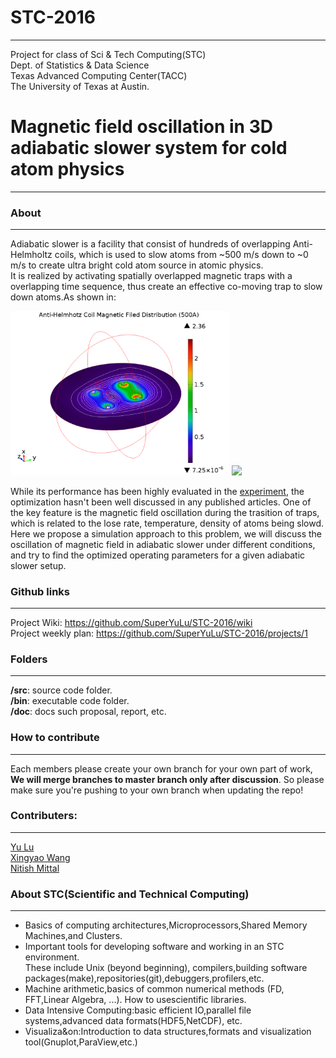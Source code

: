 # STC-2016
***
Project for class of Sci &amp; Tech Computing(STC)  
Dept. of Statistics & Data Science  
Texas Advanced Computing Center(TACC)  
The University of Texas at Austin.  

# Magnetic field oscillation in 3D adiabatic slower system for cold atom physics
***
### About

---
Adiabatic slower is a facility that consist of hundreds of overlapping Anti-Helmholtz coils, which is used to slow atoms from ~500 m/s down to ~0 m/s to create ultra bright cold atom source in atomic physics.  
It is realized by activating spatially overlapped magnetic traps with a overlapping time sequence, thus create an effective co-moving trap to slow down atoms.As shown in:  


<img src="https://github.com/SuperYuLu/STC-2016/blob/master/img/AntiHelmhotz3DHorizental.png" width="350">
<img src="https://github.com/SuperYuLu/STC-2016/blob/master/img/3Dslice.gif" width="350">

While its performance has been highly evaluated in the [experiment](http://iopscience.iop.org/article/10.1088/1367-2630/9/4/096), the optimization hasn't been well discussed in any published articles. One of the key feature is the magnetic field oscillation during the trasition of traps, which is related to the lose rate, temperature, density of atoms being slowd.  
Here we propose a simulation approach to this problem, we will discuss the oscillation of magnetic field in adiabatic slower under different conditions, and try to find the optimized operating parameters for a given adiabatic slower setup.  

### Github links

---
Project Wiki: <https://github.com/SuperYuLu/STC-2016/wiki>  
Project weekly plan: <https://github.com/SuperYuLu/STC-2016/projects/1>

### Folders

---
**/src**: source code folder.  
**/bin**: executable code folder.  
**/doc**: docs such proposal, report, etc.  


### How to contribute

---
Each members please create your own branch for your own part of work,   **We will merge branches to master branch only after discussion**. So please make sure you're pushing to your own branch when updating the repo!

### Contributers:

---
[Yu Lu](https://github.com/SuperYuLu)  
[Xingyao Wang](https://github.com/xingyaowang)  
[Nitish Mittal](https://github.com/niimits)  


### About STC(Scientific and Technical Computing)

---
* Basics of computing architectures,Microprocessors,Shared Memory Machines,and Clusters. 
* Important tools for developing software and working in an STC environment.  
These include Unix (beyond beginning), compilers,building software packages(make),repositories(git),debuggers,profilers,etc. 
* Machine arithmetic,basics of common numerical methods (FD, FFT,Linear Algebra, ...). How to usescientific libraries. 
* Data Intensive Computing:basic efficient IO,parallel file systems,advanced data formats(HDF5,NetCDF), etc.
* Visualiza&on:Introduction to data structures,formats and visualization tool(Gnuplot,ParaView,etc.)

[^1]: [U Even, M. G. Raizen, et. al., New Journal of Physics, Volume 9, 2007](http://iopscience.iop.org/article/10.1088/1367-2630/9/4/096)http://iopscience.iop.org/article/10.1088/1367-2630/9/4/096
